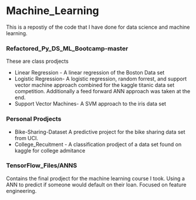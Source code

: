 # Machine_Learning
This is a repostiy of the code that I have done for data science and 
machine learning.
### Refactored_Py_DS_ML_Bootcamp-master
These are class prodjects
* Linear Regression - A linear regression of the Boston Data set 
* Logistic Regression- A logistic regression, random forrest, and support 
vector machine approach combined for the kaggle titanic data set competition.
Additionally a feed forward ANN approach was taken at the end.
* Support Vector Machines- A SVM approach to the iris data set

### Personal Prodjects
* Bike-Sharing-Dataset A predictive project for the bike sharing data set
from UCI.
* College_Recuitment - A classification prodject of a data set found on
kaggle for college admitance

### TensorFlow_Files/ANNS
Contains the final prodject for the machine learning course I took. Using a
ANN to predict if someone would default on their loan. Focused on feature 
engineering.
